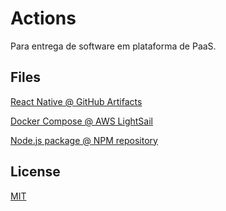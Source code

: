 # Actions

Para entrega de software em plataforma de PaaS.

## Files

[React Native @ GitHub Artifacts](./src/github-artifacts/react-native.md)

[Docker Compose @ AWS LightSail](./src/aws-lightsail/docker-compose.md)

[Node.js package @ NPM repository](./src/npm-repository/node-package.md)

## License

[MIT](./LICENSE)
